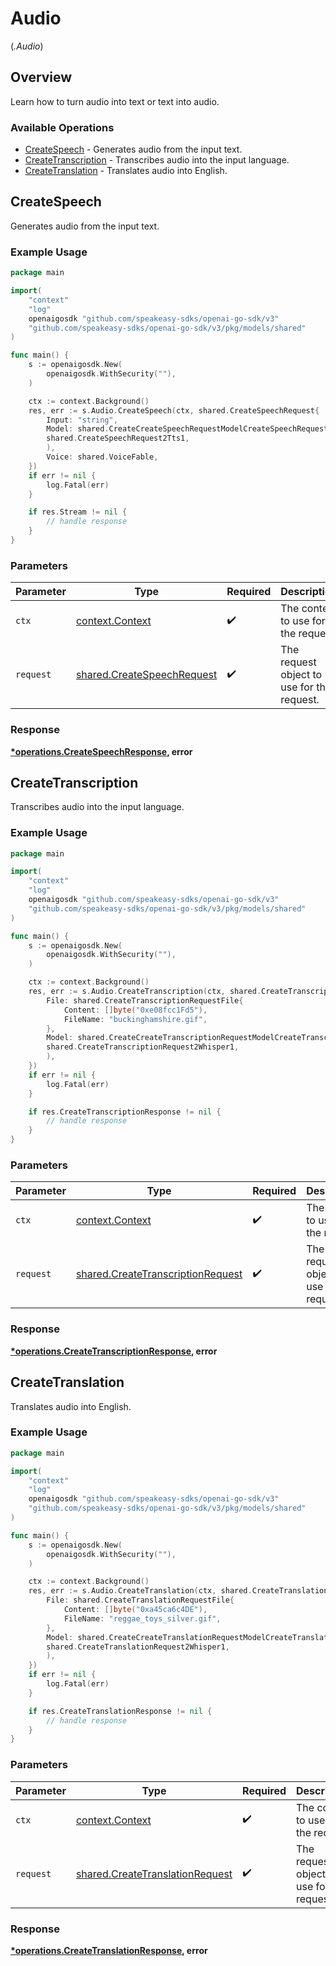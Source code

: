 # Audio
(*.Audio*)

## Overview

Learn how to turn audio into text or text into audio.

### Available Operations

* [CreateSpeech](#createspeech) - Generates audio from the input text.
* [CreateTranscription](#createtranscription) - Transcribes audio into the input language.
* [CreateTranslation](#createtranslation) - Translates audio into English.

## CreateSpeech

Generates audio from the input text.

### Example Usage

```go
package main

import(
	"context"
	"log"
	openaigosdk "github.com/speakeasy-sdks/openai-go-sdk/v3"
	"github.com/speakeasy-sdks/openai-go-sdk/v3/pkg/models/shared"
)

func main() {
    s := openaigosdk.New(
        openaigosdk.WithSecurity(""),
    )

    ctx := context.Background()
    res, err := s.Audio.CreateSpeech(ctx, shared.CreateSpeechRequest{
        Input: "string",
        Model: shared.CreateCreateSpeechRequestModelCreateSpeechRequest2(
        shared.CreateSpeechRequest2Tts1,
        ),
        Voice: shared.VoiceFable,
    })
    if err != nil {
        log.Fatal(err)
    }

    if res.Stream != nil {
        // handle response
    }
}
```

### Parameters

| Parameter                                                                | Type                                                                     | Required                                                                 | Description                                                              |
| ------------------------------------------------------------------------ | ------------------------------------------------------------------------ | ------------------------------------------------------------------------ | ------------------------------------------------------------------------ |
| `ctx`                                                                    | [context.Context](https://pkg.go.dev/context#Context)                    | :heavy_check_mark:                                                       | The context to use for the request.                                      |
| `request`                                                                | [shared.CreateSpeechRequest](../../models/shared/createspeechrequest.md) | :heavy_check_mark:                                                       | The request object to use for the request.                               |


### Response

**[*operations.CreateSpeechResponse](../../models/operations/createspeechresponse.md), error**


## CreateTranscription

Transcribes audio into the input language.

### Example Usage

```go
package main

import(
	"context"
	"log"
	openaigosdk "github.com/speakeasy-sdks/openai-go-sdk/v3"
	"github.com/speakeasy-sdks/openai-go-sdk/v3/pkg/models/shared"
)

func main() {
    s := openaigosdk.New(
        openaigosdk.WithSecurity(""),
    )

    ctx := context.Background()
    res, err := s.Audio.CreateTranscription(ctx, shared.CreateTranscriptionRequest{
        File: shared.CreateTranscriptionRequestFile{
            Content: []byte("0xe08fcc1Fd5"),
            FileName: "buckinghamshire.gif",
        },
        Model: shared.CreateCreateTranscriptionRequestModelCreateTranscriptionRequest2(
        shared.CreateTranscriptionRequest2Whisper1,
        ),
    })
    if err != nil {
        log.Fatal(err)
    }

    if res.CreateTranscriptionResponse != nil {
        // handle response
    }
}
```

### Parameters

| Parameter                                                                              | Type                                                                                   | Required                                                                               | Description                                                                            |
| -------------------------------------------------------------------------------------- | -------------------------------------------------------------------------------------- | -------------------------------------------------------------------------------------- | -------------------------------------------------------------------------------------- |
| `ctx`                                                                                  | [context.Context](https://pkg.go.dev/context#Context)                                  | :heavy_check_mark:                                                                     | The context to use for the request.                                                    |
| `request`                                                                              | [shared.CreateTranscriptionRequest](../../models/shared/createtranscriptionrequest.md) | :heavy_check_mark:                                                                     | The request object to use for the request.                                             |


### Response

**[*operations.CreateTranscriptionResponse](../../models/operations/createtranscriptionresponse.md), error**


## CreateTranslation

Translates audio into English.

### Example Usage

```go
package main

import(
	"context"
	"log"
	openaigosdk "github.com/speakeasy-sdks/openai-go-sdk/v3"
	"github.com/speakeasy-sdks/openai-go-sdk/v3/pkg/models/shared"
)

func main() {
    s := openaigosdk.New(
        openaigosdk.WithSecurity(""),
    )

    ctx := context.Background()
    res, err := s.Audio.CreateTranslation(ctx, shared.CreateTranslationRequest{
        File: shared.CreateTranslationRequestFile{
            Content: []byte("0xa45ca6c4DE"),
            FileName: "reggae_toys_silver.gif",
        },
        Model: shared.CreateCreateTranslationRequestModelCreateTranslationRequest2(
        shared.CreateTranslationRequest2Whisper1,
        ),
    })
    if err != nil {
        log.Fatal(err)
    }

    if res.CreateTranslationResponse != nil {
        // handle response
    }
}
```

### Parameters

| Parameter                                                                          | Type                                                                               | Required                                                                           | Description                                                                        |
| ---------------------------------------------------------------------------------- | ---------------------------------------------------------------------------------- | ---------------------------------------------------------------------------------- | ---------------------------------------------------------------------------------- |
| `ctx`                                                                              | [context.Context](https://pkg.go.dev/context#Context)                              | :heavy_check_mark:                                                                 | The context to use for the request.                                                |
| `request`                                                                          | [shared.CreateTranslationRequest](../../models/shared/createtranslationrequest.md) | :heavy_check_mark:                                                                 | The request object to use for the request.                                         |


### Response

**[*operations.CreateTranslationResponse](../../models/operations/createtranslationresponse.md), error**

